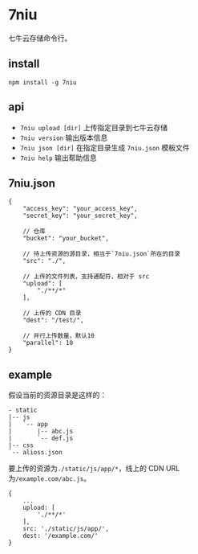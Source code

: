 # 7niu
七牛云存储命令行。


## install
```
npm install -g 7niu
```


## api
- `7niu upload [dir]` 上传指定目录到七牛云存储
- `7niu version` 输出版本信息
- `7niu json [dir]` 在指定目录生成 `7niu.json` 模板文件
- `7niu help` 输出帮助信息



## 7niu.json
```
{
    "access_key": "your_access_key",
    "secret_key": "your_secret_key",

    // 仓库
    "bucket": "your_bucket",

    // 待上传资源的源目录，相当于`7niu.json`所在的目录
    "src": "./",

    // 上传的文件列表，支持通配符，相对于 src
    "upload": [
        "./**/*"
    ],

    // 上传的 CDN 目录
    "dest": "/test/",

    // 并行上传数量，默认10
    "parallel": 10
}
```

## example
假设当前的资源目录是这样的：
```
- static
|-- js
|   `-- app
|       |-- abc.js
|       `-- def.js
|-- css
`-- alioss.json
```
要上传的资源为`./static/js/app/*`，线上的 CDN URL 为`/example.com/abc.js`。
```
{
    ...
    upload: [
        './**/*'
    ],
    src: './static/js/app/',
    dest: '/example.com/'
}
```
